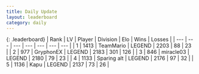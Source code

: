 ```yaml
---
title: Daily Update
layout: leaderboard
category: daily
---
```


{: .leaderboard}
| Rank | LV | Player | Division | Elo | Wins | Losses |
| --- | --- | --- | --- | --- | --- | --- |
| <span data-change="1">1</span> | 1413 | <span title="ID: 164871">TeamMario</span> | LEGEND | <span data-change="3">2203</span> | <span data-change="6">88</span> | <span data-change="3">23</span> |
| <span data-change="-1">2</span> | 977 | <span title="ID: 315148">GryphonEX</span> | LEGEND | <span data-change="-29">2183</span> | <span data-change="68">301</span> | <span data-change="27">126</span> |
| <span data-change="0">3</span> | 846 | <span title="ID: 416373">miracle03</span> | LEGEND | <span data-change="-4">2180</span> | <span data-change="3">79</span> | <span data-change="2">23</span> |
| <span data-change="0">4</span> | 1133 | <span title="ID: 203132">Sparing alt</span> | LEGEND | <span data-change="-3">2176</span> | <span data-change="1">97</span> | <span data-change="1">32</span> |
| <span data-change="1">5</span> | 1136 | <span title="ID: 204953">Kapu</span> | LEGEND | <span data-change="0">2137</span> | <span data-change="0">73</span> | <span data-change="0">26</span> |
